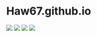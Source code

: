# Haw67.github.io
![](https://www.essence.com/wp-content/uploads/2016/12/1481579907/IMG_8283.GIF?width=600)
![](https://i.pinimg.com/originals/84/a1/1e/84a11e84a87efe44586eb9c01a5cf138.jpg)
![](https://th.bing.com/th/id/R.c9c9904d93d37519ff2dc20a5d49822d?rik=%2b8eGxeUiX6ieLw&riu=http%3a%2f%2fstatic6.businessinsider.com%2fimage%2f56055b87dd0895cb7b8b4645-2400%2felon-musk-387.jpg&ehk=yx7rWOWwuAqxzomXOnkBGh%2bBSK18QWQB8ZwlnXvYDrw%3d&risl=&pid=ImgRaw&r=0)
![](https://www.youtube.com/watch?v=oRY_W2WYx5c&themeRefresh=1)
